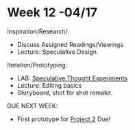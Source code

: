 # Week 12 -04/17

Inspiration/Research/
* Discuss Assigned Readings/Viewings 
* Lecture: Speculative Design 

Iteration/Prototyping:
* LAB: [Speculative Thought Experiments](https://docs.google.com/document/d/1Cmp9fCJfs7IruMmfCCSGjnQCDOE6C3bD5BO93v6DU9g/edit)
* Lecture: Editing basics 
* Storyboard, shot for shot remake. 


DUE NEXT WEEK:
* First prototype for [Project 2](city_as_site.md) Due!
